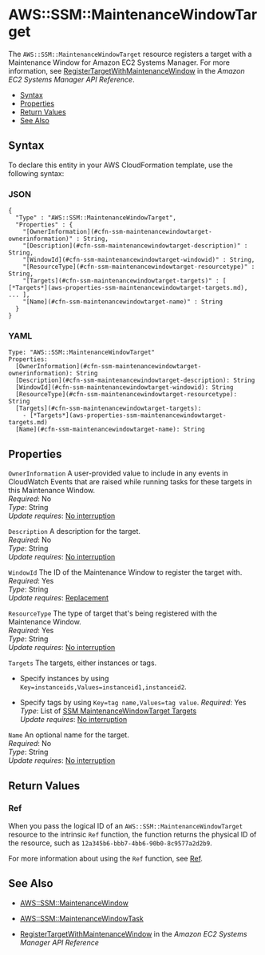 # AWS::SSM::MaintenanceWindowTarget<a name="aws-resource-ssm-maintenancewindowtarget"></a>

The `AWS::SSM::MaintenanceWindowTarget` resource registers a target with a Maintenance Window for Amazon EC2 Systems Manager\. For more information, see [ RegisterTargetWithMaintenanceWindow](http://docs.aws.amazon.com/systems-manager/latest/APIReference/API_RegisterTargetWithMaintenanceWindow.html) in the *Amazon EC2 Systems Manager API Reference*\.


+ [Syntax](#aws-resource-ssm-maintenancewindowtarget-syntax)
+ [Properties](#aws-resource-ssm-maintenancewindowtarget-properties)
+ [Return Values](#aws-resource-ssm-maintenancewindowtarget-returnvalues)
+ [See Also](#aws-resource-ssm-maintenancewindowtarget-seealso)

## Syntax<a name="aws-resource-ssm-maintenancewindowtarget-syntax"></a>

To declare this entity in your AWS CloudFormation template, use the following syntax:

### JSON<a name="aws-resource-ssm-maintenancewindowtarget-syntax.json"></a>

```
{
  "Type" : "AWS::SSM::MaintenanceWindowTarget",
  "Properties" : {
    "[OwnerInformation](#cfn-ssm-maintenancewindowtarget-ownerinformation)" : String,
    "[Description](#cfn-ssm-maintenancewindowtarget-description)" : String,
    "[WindowId](#cfn-ssm-maintenancewindowtarget-windowid)" : String,
    "[ResourceType](#cfn-ssm-maintenancewindowtarget-resourcetype)" : String,
    "[Targets](#cfn-ssm-maintenancewindowtarget-targets)" : [ [*Targets*](aws-properties-ssm-maintenancewindowtarget-targets.md), ... ],
    "[Name](#cfn-ssm-maintenancewindowtarget-name)" : String
  }
}
```

### YAML<a name="aws-resource-ssm-maintenancewindowtarget-syntax.yaml"></a>

```
Type: "AWS::SSM::MaintenanceWindowTarget"
Properties:
  [OwnerInformation](#cfn-ssm-maintenancewindowtarget-ownerinformation): String
  [Description](#cfn-ssm-maintenancewindowtarget-description): String
  [WindowId](#cfn-ssm-maintenancewindowtarget-windowid): String
  [ResourceType](#cfn-ssm-maintenancewindowtarget-resourcetype): String
  [Targets](#cfn-ssm-maintenancewindowtarget-targets): 
    - [*Targets*](aws-properties-ssm-maintenancewindowtarget-targets.md)
  [Name](#cfn-ssm-maintenancewindowtarget-name): String
```

## Properties<a name="aws-resource-ssm-maintenancewindowtarget-properties"></a>

`OwnerInformation`  <a name="cfn-ssm-maintenancewindowtarget-ownerinformation"></a>
A user\-provided value to include in any events in CloudWatch Events that are raised while running tasks for these targets in this Maintenance Window\.  
 *Required*: No  
 *Type*: String  
 *Update requires*: [No interruption](using-cfn-updating-stacks-update-behaviors.md#update-no-interrupt) 

`Description`  <a name="cfn-ssm-maintenancewindowtarget-description"></a>
A description for the target\.  
 *Required*: No  
 *Type*: String  
 *Update requires*: [No interruption](using-cfn-updating-stacks-update-behaviors.md#update-no-interrupt) 

`WindowId`  <a name="cfn-ssm-maintenancewindowtarget-windowid"></a>
The ID of the Maintenance Window to register the target with\.  
 *Required*: Yes  
 *Type*: String  
 *Update requires*: [Replacement](using-cfn-updating-stacks-update-behaviors.md#update-replacement) 

`ResourceType`  <a name="cfn-ssm-maintenancewindowtarget-resourcetype"></a>
The type of target that's being registered with the Maintenance Window\.  
 *Required*: Yes  
 *Type*: String  
 *Update requires*: [No interruption](using-cfn-updating-stacks-update-behaviors.md#update-no-interrupt) 

`Targets`  <a name="cfn-ssm-maintenancewindowtarget-targets"></a>
The targets, either instances or tags\.  

+ Specify instances by using `Key=instanceids,Values=instanceid1,instanceid2`\.

+ Specify tags by using `Key=tag name,Values=tag value`\.
 *Required*: Yes  
 *Type*: List of [SSM MaintenanceWindowTarget Targets](aws-properties-ssm-maintenancewindowtarget-targets.md)  
 *Update requires*: [No interruption](using-cfn-updating-stacks-update-behaviors.md#update-no-interrupt) 

`Name`  <a name="cfn-ssm-maintenancewindowtarget-name"></a>
An optional name for the target\.  
 *Required*: No  
 *Type*: String  
 *Update requires*: [No interruption](using-cfn-updating-stacks-update-behaviors.md#update-no-interrupt) 

## Return Values<a name="aws-resource-ssm-maintenancewindowtarget-returnvalues"></a>

### Ref<a name="w3ab2c21c10e1042c11b3"></a>

When you pass the logical ID of an `AWS::SSM::MaintenanceWindowTarget` resource to the intrinsic `Ref` function, the function returns the physical ID of the resource, such as `12a345b6-bbb7-4bb6-90b0-8c9577a2d2b9`\. 

For more information about using the `Ref` function, see [Ref](intrinsic-function-reference-ref.md)\. 

## See Also<a name="aws-resource-ssm-maintenancewindowtarget-seealso"></a>

+ [AWS::SSM::MaintenanceWindow](aws-resource-ssm-maintenancewindow.md)

+ [AWS::SSM::MaintenanceWindowTask](aws-resource-ssm-maintenancewindowtask.md)

+ [ RegisterTargetWithMaintenanceWindow](http://docs.aws.amazon.com/systems-manager/latest/APIReference/API_RegisterTargetWithMaintenanceWindow.html) in the *Amazon EC2 Systems Manager API Reference*